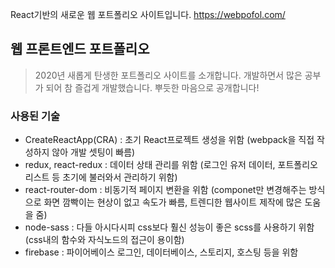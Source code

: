 React기반의 새로운 웹 포트폴리오 사이트입니다.
<https://webpofol.com/>

## 웹 프론트엔드 포트폴리오
> 2020년 새롭게 탄생한 포트폴리오 사이트를 소개합니다.
> 개발하면서 많은 공부가 되어 참 즐겁게 개발했습니다.
> 뿌듯한 마음으로 공개합니다!

### 사용된 기술
- CreateReactApp(CRA) : 초기 React프로젝트 생성을 위함 (webpack을 직접 작성하지 않아 개발 셋팅이 빠름)
- redux, react-redux : 데이터 상태 관리를 위함 (로그인 유저 데이터, 포트폴리오 리스트 등 초기에 불러와서 관리하기 위함)
- react-router-dom : 비동기적 페이지 변환을 위함 (componet만 변경해주는 방식으로 화면 깜빡이는 현상이 없고 속도가 빠름, 트렌디한 웹사이트 제작에 많은 도움을 줌)
- node-sass : 다들 아시다시피 css보다 훨신 성능이 좋은 scss를 사용하기 위함(css내의 함수와 자식노드의 접근이 용이함)
- firebase : 파이어베이스 로그인, 데이터베이스, 스토리지, 호스팅 등을 위함
